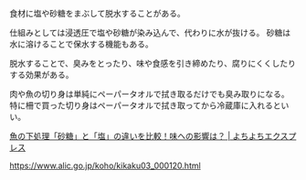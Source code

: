 食材に塩や砂糖をまぶして脱水することがある。

仕組みとしては浸透圧で塩や砂糖が染み込んで、代わりに水が抜ける。
砂糖は水に溶けることで保水する機能もある。

脱水することで、臭みをとったり、味や食感を引き締めたり、腐りにくくしたりする効果がある。

肉や魚の切り身は単純にペーパータオルで拭き取るだけでも臭み取りになる。
特に柵で買った切り身はペーパータオルで拭き取ってから冷蔵庫に入れるといい。

[魚の下処理「砂糖」と「塩」の違いを比較！味ヘの影響は？ | よちよちエクスプレス](https://www.jinta-express.com/entry/comparison/sugar-salt-isaki)

https://www.alic.go.jp/koho/kikaku03_000120.html
